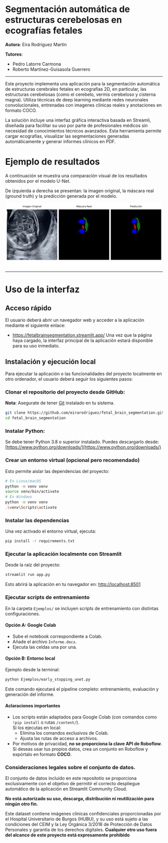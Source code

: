 # Segmentación automática de estructuras cerebelosas en ecografías fetales
**Autora**: Eira Rodríguez Martín

**Tutores**: 
- Pedro Latorre Carmona
- Roberto Martínez-Guisasola Guerrero
---
Este proyecto implementa una aplicación para la segmentación automática de estructuras cerebrales fetales en ecografías 2D, en particular, las estructuras cerebelosas (como el cerebelo, vermis cerebeloso y cisterna magna). Utiliza técnicas de deep learning mediante redes neuronales convolucionales, entrenadas con imagenes clínicas reales y anotaciones en formato COCO. 

La solución incluye una interfaz gráfica interactiva basada en Streamli, diseñada para facilitar su uso por parte de profesionales médicos sin necesidad de conocimientos técnicos avanzados. Esta herramienta permite cargar ecografías, visualizar las segmentaciones generadas automáticamente y generar informes clínicos en PDF.

# Ejemplo de resultados
A continuación se muestra una comparación visual de los resultados obtenidos por el modelo U-Net.

De izquierda a derecha se presentan: la imagen original, la máscara real (ground truth) y la predicción generada por el modelo. 

![Resultado U-Net](Memoria_TFG/img/image1_unet.png)

---
# Uso de la interfaz
## Acceso rápido
El usuario deberá abrir un navegador web y acceder a la aplicación mediante el siguiente enlace: 
- https://fetalbrainsegmentation.streamlit.app/
Una vez que la página haya cargado, la interfaz principal de la aplicación estará disponible para su uso inmediato.

## Instalación y ejecución local
Para ejecutar la aplicación o las funcionalidades del proyecto localmente en otro ordenador, el usuario deberá seguir los siguientes pasos:
### Clonar el repositorio del proyecto desde GitHub: 
**Nota**: Asegurate de tener [Git](https://git-scm.com/downloads) instalado en tu sistema.
```bash
git clone https://github.com/eirarodriguez/fetal_brain_segmentation.git
cd fetal_brain_segmentation
```

### Instalar Python:
Se debe tener Python 3.8 o superior instalado. Puedes descargarlo desde:  
[https://www.python.org/downloads/](https://www.python.org/downloads/)

### Crear un entorno virtual (opcional pero recomendado)
Esto permite aislar las dependencias del proyecto:
```bash
# En Linux/macOS
python -m venv venv
source venv/bin/activate
# En Windows
python -m venv venv
.\venv\Scripts\activate
```

### Instalar las dependencias
Una vez activado el entorno virtual, ejecuta:
```bash
pip install -r requirements.txt
```

### Ejecutar la aplicación localmente con Streamlit
Desde la raíz del proyecto:
```bash
streamlit run app.py
```
Esto abrirá la aplicación en tu navegador en: [http://localhost:8501](http://localhost:8501)

### Ejecutar scripts de entrenamiento
En la carpeta `Ejemplos/` se incluyen scripts de entrenamiento con distintas configuraciones.

#### Opción A: Google Colab

- Sube el notebook correspondiente a Colab.
- Añade el archivo `Informe.docx`.
- Ejecuta las celdas una por una.
  
#### Opción B: Entorno local
Ejemplo desde la terminal:
```bash
python Ejemplos/early_stopping_unet.py
```
Este comando ejecutará el pipeline completo: entrenamiento, evaluación y generación del informe.

#### Aclaraciones importantes
- Los scripts están adaptados para Google Colab (con comandos como `!pip install` o rutas `/content/`).  
  Si los ejecutas en local:
  - Elimina los comandos exclusivos de Colab.
  - Ajusta las rutas de acceso a archivos.
- Por motivos de privacidad, **no se proporciona la clave API de Roboflow**.  
  Si deseas usar tus propios datos, crea un conjunto en Roboflow y expórtalo en formato **COCO**.

### Consideraciones legales sobre el conjunto de datos.
El conjunto de datos incluido en este repositotio se proporciona exclusivamente con el objetivo de permitir el correcto despliegue automático de la aplicación en Streamlit Community Cloud. 

**No está autorizado su uso, descarga, distribución ni reutilización para ningún otro fin.**

Este dataset contiene imágenes clínicas confidenciales proporcionadas por el Hospital Universitario de Burgos (HUBU), y su uso está sujeto a las condiciones del CEIM y la Ley Orgánica 3/2018 de Protección de Datos Personales y garantía de los derechos digitales.
**Cualquier otro uso fuera del alcance de este proyecto está expresamente prohibido**
